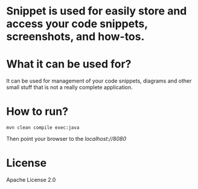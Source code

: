 # Snippet is used for easily store and access your code snippets, screenshots, and how-tos.

# What it can be used for?
It can be used for management of your code snippets, diagrams and other small stuff that is not a really complete application.

# How to run?
```
mvn clean compile exec:java
```
Then point your browser to the <i>localhost://8080</i>

# License
Apache License 2.0
